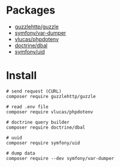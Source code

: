 # Packages

- [guzzlehttp/guzzle](https://docs.guzzlephp.org/en/stable/overview.html)
- [symfony/var-dumper](https://symfony.com/doc/current/components/var_dumper.html)
- [vlucas/phpdotenv](https://github.com/vlucas/phpdotenv)
- [doctrine/dbal](https://www.doctrine-project.org/projects/doctrine-dbal/en/latest/reference/introduction.html)
- [symfony/uid](https://symfony.com/doc/current/components/uid.html)

# Install 
```
# send request (CURL)
composer require guzzlehttp/guzzle

# read .env file
composer require vlucas/phpdotenv

# doctrine query builder
composer require doctrine/dbal

# uuid
composer require symfony/uid

# dump data
composer require --dev symfony/var-dumper
```